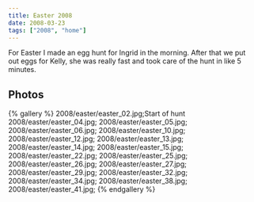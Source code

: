 ```yaml
---
title: Easter 2008
date: 2008-03-23
tags: ["2008", "home"]
---
```

For Easter I made an egg hunt for Ingrid in the morning.  After that we put out eggs for Kelly, she was really fast and took care of the hunt in like 5 minutes.

## Photos 

{% gallery %} 
2008/easter/easter_02.jpg;Start of hunt
2008/easter/easter_04.jpg;
2008/easter/easter_05.jpg;
2008/easter/easter_06.jpg;
2008/easter/easter_10.jpg;
2008/easter/easter_12.jpg;
2008/easter/easter_13.jpg;
2008/easter/easter_14.jpg;
2008/easter/easter_15.jpg;
2008/easter/easter_22.jpg;
2008/easter/easter_25.jpg;
2008/easter/easter_26.jpg;
2008/easter/easter_27.jpg;
2008/easter/easter_29.jpg;
2008/easter/easter_32.jpg;
2008/easter/easter_34.jpg;
2008/easter/easter_38.jpg;
2008/easter/easter_41.jpg;
{% endgallery %}
